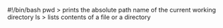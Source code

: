 #!/bin/bash
pwd > prints the absolute path name of the current working directory
ls >  lists  contents of a file or a directory
